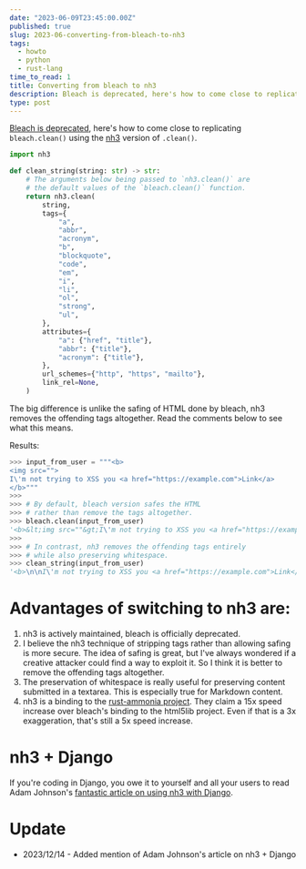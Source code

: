 ```yaml
---
date: "2023-06-09T23:45:00.00Z"
published: true
slug: 2023-06-converting-from-bleach-to-nh3
tags:
  - howto
  - python
  - rust-lang
time_to_read: 1
title: Converting from bleach to nh3
description: Bleach is deprecated, here's how to come close to replicating bleach.clean() with no arguments with nh3.
type: post
---
```


[Bleach is deprecated](https://github.com/mozilla/bleach/issues/698), here's how to come close to replicating `bleach.clean()` using the [nh3](https://github.com/messense/nh3) version of `.clean()`.

```python
import nh3

def clean_string(string: str) -> str:
    # The arguments below being passed to `nh3.clean()` are
    # the default values of the `bleach.clean()` function. 
    return nh3.clean(
        string,
        tags={
            "a",
            "abbr",
            "acronym",
            "b",
            "blockquote",
            "code",
            "em",
            "i",
            "li",
            "ol",
            "strong",
            "ul",
        },
        attributes={
            "a": {"href", "title"},
            "abbr": {"title"},
            "acronym": {"title"},
        },
        url_schemes={"http", "https", "mailto"},
        link_rel=None,
    )
```

The big difference is unlike the safing of HTML done by bleach, nh3 removes the offending tags altogether. Read the comments below to see what this means.

Results:

```python
>>> input_from_user = """<b>
<img src="">
I\'m not trying to XSS you <a href="https://example.com">Link</a>
</b>"""
>>>
>>> # By default, bleach version safes the HTML
>>> # rather than remove the tags altogether.
>>> bleach.clean(input_from_user)
'<b>&lt;img src=""&gt;I\'m not trying to XSS you <a href="https://example.com">Link</a></b>'
>>>
>>> # In contrast, nh3 removes the offending tags entirely
>>> # while also preserving whitespace.
>>> clean_string(input_from_user)
'<b>\n\nI\'m not trying to XSS you <a href="https://example.com">Link</a>\n</b>'
```

# Advantages of switching to nh3 are:

1. nh3 is actively maintained, bleach is officially deprecated. 
2. I believe the nh3 technique of stripping tags rather than allowing safing is more secure. The idea of safing is great, but I've always wondered if a creative attacker could find a way to exploit it. So I think it is better to remove the offending tags altogether.
3. The preservation of whitespace is really useful for preserving content submitted in a textarea. This is especially true for Markdown content.
4. nh3 is a binding to the [rust-ammonia project](https://github.com/rust-ammonia/ammonia). They claim a 15x speed increase over bleach's binding to the html5lib project. Even if that is a 3x exaggeration, that's still a 5x speed increase.

# nh3 + Django

If you're coding in Django, you owe it to yourself and all your users to read Adam Johnson's [fantastic article on using nh3 with Django](https://adamj.eu/tech/2023/12/13/django-sanitize-incoming-html-nh3/). 

# Update

- 2023/12/14 - Added mention of Adam Johnson's article on nh3 + Django